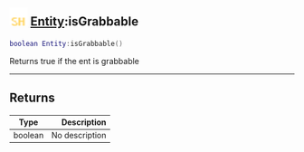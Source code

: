 ## <img src="../../.gitbook/assets/shared.png" width="32" height="32" /> [Entity](../entity/README.md):isGrabbable

```lua
boolean Entity:isGrabbable()
```

Returns true if the ent is grabbable

------
## Returns

| Type   | Description |
| ------ | ----------: |
| boolean | No description |

